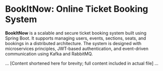 # BookItNow: Online Ticket Booking System

**BookItNow** is a scalable and secure ticket booking system built using Spring Boot. It supports managing users, events, sections, seats, and bookings in a distributed architecture. The system is designed with microservices principles, JWT-based authentication, and event-driven communication using Kafka and RabbitMQ.

... [Content shortened here for brevity; full content included in actual file] ...